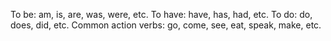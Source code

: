 To be: am, is, are, was, were, etc.
To have: have, has, had, etc.
To do: do, does, did, etc.
Common action verbs: go, come, see, eat, speak, make, etc.
